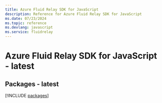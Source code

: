 ```yaml
---
title: Azure Fluid Relay SDK for JavaScript
description: Reference for Azure Fluid Relay SDK for JavaScript
ms.date: 07/23/2024
ms.topic: reference
ms.devlang: javascript
ms.service: fluidrelay
---
```

# Azure Fluid Relay SDK for JavaScript - latest
## Packages - latest
[!INCLUDE [packages](fluid-relay-index.md)]